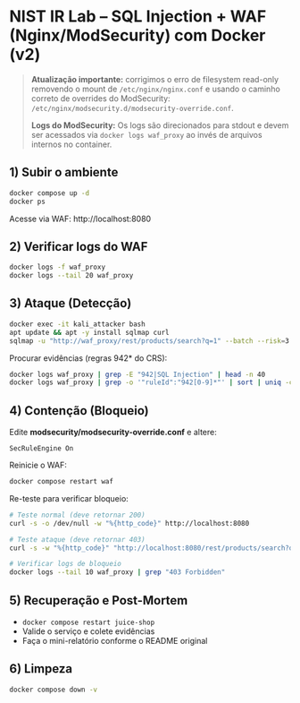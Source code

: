 # NIST IR Lab – SQL Injection + WAF (Nginx/ModSecurity) com Docker (v2)

> **Atualização importante:** corrigimos o erro de filesystem read-only removendo o mount de `/etc/nginx/nginx.conf` 
> e usando o caminho correto de overrides do ModSecurity: `/etc/nginx/modsecurity.d/modsecurity-override.conf`.
> 
> **Logs do ModSecurity:** Os logs são direcionados para stdout e devem ser acessados via `docker logs waf_proxy` 
> ao invés de arquivos internos no container.

## 1) Subir o ambiente
```bash
docker compose up -d
docker ps
```
Acesse via WAF: http://localhost:8080

## 2) Verificar logs do WAF
```bash
docker logs -f waf_proxy
docker logs --tail 20 waf_proxy
```

## 3) Ataque (Detecção)
```bash
docker exec -it kali_attacker bash
apt update && apt -y install sqlmap curl
sqlmap -u "http://waf_proxy/rest/products/search?q=1" --batch --risk=3 --level=5 --dbs
```
Procurar evidências (regras 942* do CRS):
```bash
docker logs waf_proxy | grep -E "942|SQL Injection" | head -n 40
docker logs waf_proxy | grep -o '"ruleId":"942[0-9]*"' | sort | uniq -c | sort -nr
```

## 4) Contenção (Bloqueio)
Edite **modsecurity/modsecurity-override.conf** e altere:
```
SecRuleEngine On
```
Reinicie o WAF:
```bash
docker compose restart waf
```
Re-teste para verificar bloqueio:
```bash
# Teste normal (deve retornar 200)
curl -s -o /dev/null -w "%{http_code}" http://localhost:8080

# Teste ataque (deve retornar 403)
curl -s -w "%{http_code}" "http://localhost:8080/rest/products/search?q=1' UNION SELECT 1,2,3--"

# Verificar logs de bloqueio
docker logs --tail 10 waf_proxy | grep "403 Forbidden"
```

## 5) Recuperação e Post-Mortem
- `docker compose restart juice-shop`
- Valide o serviço e colete evidências
- Faça o mini-relatório conforme o README original

## 6) Limpeza
```bash
docker compose down -v
```

